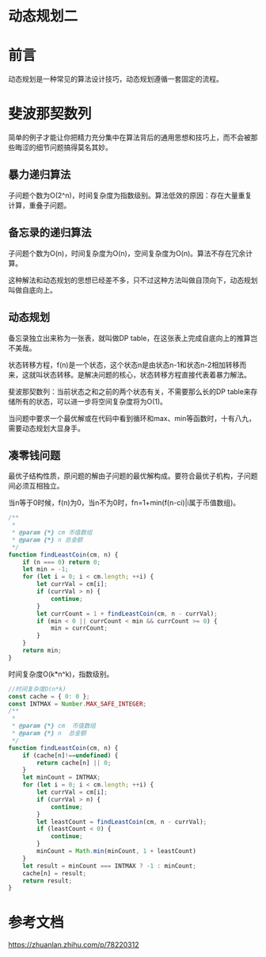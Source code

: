 # 动态规划二

# 前言

动态规划是一种常见的算法设计技巧，动态规划遵循一套固定的流程。

# 斐波那契数列

简单的例子才能让你把精力充分集中在算法背后的通用思想和技巧上，而不会被那些晦涩的细节问题搞得莫名其妙。

## 暴力递归算法

子问题个数为O(2^n)，时间复杂度为指数级别。算法低效的原因：存在大量重复计算，重叠子问题。

## 备忘录的递归算法

子问题个数为O(n)，时间复杂度为O(n)，空间复杂度为O(n)。算法不存在冗余计算。

这种解法和动态规划的思想已经差不多，只不过这种方法叫做自顶向下，动态规划叫做自底向上。

## 动态规划

备忘录独立出来称为一张表，就叫做DP table，在这张表上完成自底向上的推算岂不美哉。

状态转移方程，f(n)是一个状态，这个状态n是由状态n-1和状态n-2相加转移而来，这就叫状态转移。是解决问题的核心，状态转移方程直接代表着暴力解法。

斐波那契数列：当前状态之和之前的两个状态有关，不需要那么长的DP table来存储所有的状态，可以进一步将空间复杂度将为O(1)。

当问题中要求一个最优解或在代码中看到循环和max、min等函数时，十有八九，需要动态规划大显身手。

## 凑零钱问题

最优子结构性质，原问题的解由子问题的最优解构成。要符合最优子机构，子问题间必须互相独立。

当n等于0时候，f(n)为0，当n不为0时，fn=1+min(f(n-ci)|i属于币值数组)。

```js
/**
 * 
 * @param {*} cm 币值数组
 * @param {*} n 总金额
 */
function findLeastCoin(cm, n) {
    if (n === 0) return 0;
    let min = -1;
    for (let i = 0; i < cm.length; ++i) {
        let currVal = cm[i];
        if (currVal > n) {
            continue;
        }
        let currCount = 1 + findLeastCoin(cm, n - currVal);
        if (min < 0 || currCount < min && currCount >= 0) {
            min = currCount;
        }
    }
    return min;
}
```

时间复杂度O(k*n^k)，指数级别。

```js
//时间复杂度O(n*k)
const cache = { 0: 0 };
const INTMAX = Number.MAX_SAFE_INTEGER;
/**
 * 
 * @param {*} cm  币值数组
 * @param {*} n  总金额
 */
function findLeastCoin(cm, n) {
    if (cache[n]!==undefined) {
        return cache[n] || 0;
    }
    let minCount = INTMAX;
    for (let i = 0; i < cm.length; ++i) {
        let currVal = cm[i];
        if (currVal > n) {
            continue;
        }
        let leastCount = findLeastCoin(cm, n - currVal);
        if (leastCount < 0) {
            continue;
        }
        minCount = Math.min(minCount, 1 + leastCount)
    }
    let result = minCount === INTMAX ? -1 : minCount;
    cache[n] = result;
    return result;
}
```


# 参考文档

https://zhuanlan.zhihu.com/p/78220312